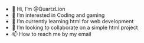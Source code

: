 - 👋 Hi, I’m @QuartzLion
- 👀 I’m interested in Coding and gaming
- 🌱 I’m currently learning html for web development
- 💞️ I’m looking to collaborate on a simple html project
- 📫 How to reach me by my email

<!---
QuartzLion/QuartzLion is a ✨ special ✨ repository because its `README.md` (this file) appears on your GitHub profile.
You can click the Preview link to take a look at your changes.
--->
